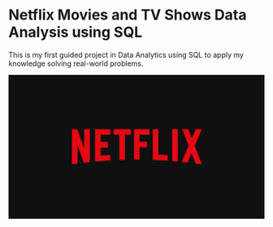 # Netflix Movies and TV Shows Data Analysis using SQL
This is my first guided project in Data Analytics using SQL to apply my knowledge solving real-world problems.

<img src='https://github.com/LukeTritsis13/NETFLIX_Project_SQL/blob/main/Netflix_Logo.png' alt='Netflix Logo' width='900'>
